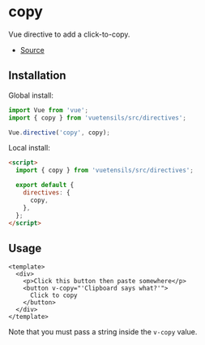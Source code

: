 # copy

Vue directive to add a click-to-copy.

- [Source](https://github.com/AustinGil/vuetensils/blob/master/src/directives/copy.js)

## Installation

Global install:

```js
import Vue from 'vue';
import { copy } from 'vuetensils/src/directives';

Vue.directive('copy', copy);
```

Local install:

```html
<script>
  import { copy } from 'vuetensils/src/directives';

  export default {
    directives: {
      copy,
    },
  };
</script>
```

## Usage

```vue live
<template>
  <div>
    <p>Click this button then paste somewhere</p>
    <button v-copy="'Clipboard says what?'">
      Click to copy
    </button>
  </div>
</template>
```

Note that you must pass a string inside the `v-copy` value.
